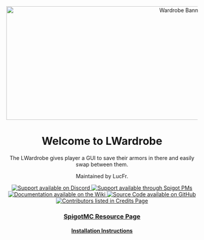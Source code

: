 <div align="center">
<img src="https://i.imgur.com/uOyEGOK.png" width="906" height="300" alt="Wardrobe Banner">

# Welcome to LWardrobe

The LWardrobe gives player a GUI to save their armors in there and easily swap between them.

Maintained by LucFr.

<a href="https://discord.com/invite/jXmDUktgZn">
    <img src="https://img.shields.io/badge/Chat%20%2F%20Support-on%20Discord-skyblue?style=for-the-badge&logo=discord&logoColor=white" alt="Support available on Discord">
</a>

<a href="https://www.spigotmc.org/members/lucfr.1563895/">
    <img src="https://img.shields.io/badge/Chat%20%2F%20Support-Spigot%20PM-skyblue?style=for-the-badge&logo=googlemessages" alt="Support available through Spigot PMs">
</a>

<br>
    <a href="https://github.com/LucFr1746/Wardrobe/wiki">
        <img src="https://img.shields.io/badge/Documentation-on%20Wiki-skyblue?style=for-the-badge&logo=wikipedia" alt="Documentation available on the Wiki">
    </a>
    <a href="https://github.com/LucFr1746/Wardrobe">
        <img src="https://img.shields.io/badge/Source%20Code-on%20GitHub-skyblue?style=for-the-badge&logo=github" alt="Source Code available on GitHub">
    </a>
<br/>

<a href="https://github.com/LucFr1746/Wardrobe/wiki/Credits">
    <img src="https://img.shields.io/badge/Contributors-View%20Credits-skyblue?style=for-the-badge" alt="Contributors listed in Credits Page">
</a>

### [SpigotMC Resource Page](https://www.spigotmc.org/resources/94186/)
#### [Installation Instructions](https://github.com/LucFr1746/Wardrobe/wiki/Installation)
</div>
